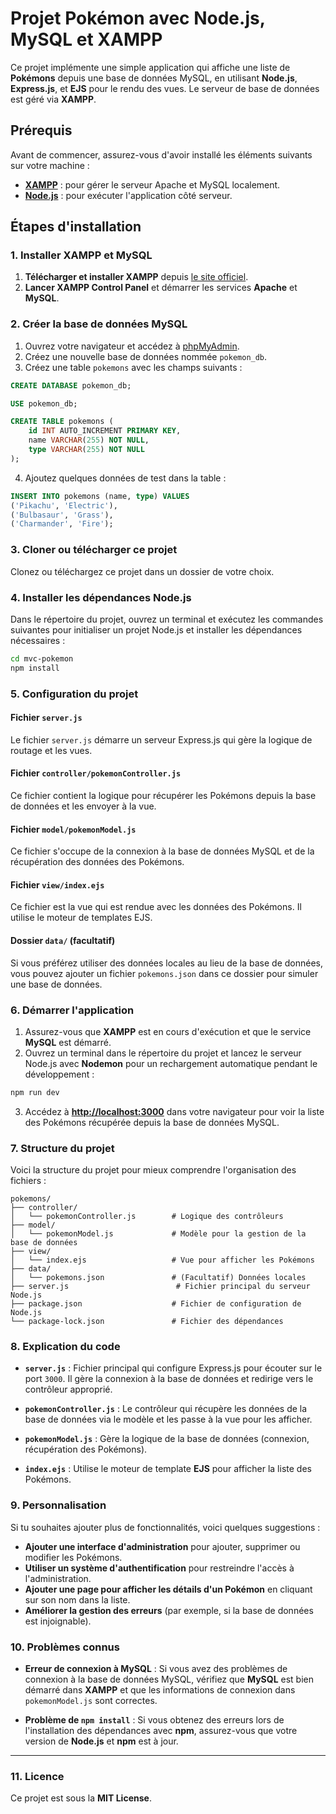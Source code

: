 # Projet Pokémon avec Node.js, MySQL et XAMPP

Ce projet implémente une simple application qui affiche une liste de **Pokémons** depuis une base de données MySQL, en utilisant **Node.js**, **Express.js**, et **EJS** pour le rendu des vues. Le serveur de base de données est géré via **XAMPP**.

## Prérequis

Avant de commencer, assurez-vous d'avoir installé les éléments suivants sur votre machine :

- **[XAMPP](https://www.apachefriends.org/index.html)** : pour gérer le serveur Apache et MySQL localement.
- **[Node.js](https://nodejs.org/)** : pour exécuter l'application côté serveur.

## Étapes d'installation

### 1. Installer XAMPP et MySQL

1. **Télécharger et installer XAMPP** depuis [le site officiel](https://www.apachefriends.org/index.html).
2. **Lancer XAMPP Control Panel** et démarrer les services **Apache** et **MySQL**.

### 2. Créer la base de données MySQL

1. Ouvrez votre navigateur et accédez à [phpMyAdmin](http://localhost/phpmyadmin).
2. Créez une nouvelle base de données nommée `pokemon_db`.
3. Créez une table `pokemons` avec les champs suivants :

```sql
CREATE DATABASE pokemon_db;

USE pokemon_db;

CREATE TABLE pokemons (
    id INT AUTO_INCREMENT PRIMARY KEY,
    name VARCHAR(255) NOT NULL,
    type VARCHAR(255) NOT NULL
);
```

4. Ajoutez quelques données de test dans la table :

```sql
INSERT INTO pokemons (name, type) VALUES
('Pikachu', 'Electric'),
('Bulbasaur', 'Grass'),
('Charmander', 'Fire');
```

### 3. Cloner ou télécharger ce projet

Clonez ou téléchargez ce projet dans un dossier de votre choix.

### 4. Installer les dépendances Node.js

Dans le répertoire du projet, ouvrez un terminal et exécutez les commandes suivantes pour initialiser un projet Node.js et installer les dépendances nécessaires :

```bash
cd mvc-pokemon
npm install
```

### 5. Configuration du projet

#### Fichier `server.js`

Le fichier `server.js` démarre un serveur Express.js qui gère la logique de routage et les vues.

#### Fichier `controller/pokemonController.js`

Ce fichier contient la logique pour récupérer les Pokémons depuis la base de données et les envoyer à la vue.

#### Fichier `model/pokemonModel.js`

Ce fichier s'occupe de la connexion à la base de données MySQL et de la récupération des données des Pokémons.

#### Fichier `view/index.ejs`

Ce fichier est la vue qui est rendue avec les données des Pokémons. Il utilise le moteur de templates EJS.

#### Dossier `data/` (facultatif)

Si vous préférez utiliser des données locales au lieu de la base de données, vous pouvez ajouter un fichier `pokemons.json` dans ce dossier pour simuler une base de données.

### 6. Démarrer l'application

1. Assurez-vous que **XAMPP** est en cours d'exécution et que le service **MySQL** est démarré.
2. Ouvrez un terminal dans le répertoire du projet et lancez le serveur Node.js avec **Nodemon** pour un rechargement automatique pendant le développement :

```bash
npm run dev
```

3. Accédez à **[http://localhost:3000](http://localhost:3000)** dans votre navigateur pour voir la liste des Pokémons récupérée depuis la base de données MySQL.

### 7. Structure du projet

Voici la structure du projet pour mieux comprendre l'organisation des fichiers :

```
pokemons/
├── controller/
│   └── pokemonController.js        # Logique des contrôleurs
├── model/
│   └── pokemonModel.js             # Modèle pour la gestion de la base de données
├── view/
│   └── index.ejs                   # Vue pour afficher les Pokémons
├── data/
│   └── pokemons.json               # (Facultatif) Données locales
├── server.js                        # Fichier principal du serveur Node.js
├── package.json                    # Fichier de configuration de Node.js
└── package-lock.json               # Fichier des dépendances
```

### 8. Explication du code

- **`server.js`** : Fichier principal qui configure Express.js pour écouter sur le port `3000`. Il gère la connexion à la base de données et redirige vers le contrôleur approprié.
  
- **`pokemonController.js`** : Le contrôleur qui récupère les données de la base de données via le modèle et les passe à la vue pour les afficher.
  
- **`pokemonModel.js`** : Gère la logique de la base de données (connexion, récupération des Pokémons).

- **`index.ejs`** : Utilise le moteur de template **EJS** pour afficher la liste des Pokémons.

### 9. Personnalisation

Si tu souhaites ajouter plus de fonctionnalités, voici quelques suggestions :

- **Ajouter une interface d'administration** pour ajouter, supprimer ou modifier les Pokémons.
- **Utiliser un système d'authentification** pour restreindre l'accès à l'administration.
- **Ajouter une page pour afficher les détails d'un Pokémon** en cliquant sur son nom dans la liste.
- **Améliorer la gestion des erreurs** (par exemple, si la base de données est injoignable).

### 10. Problèmes connus

- **Erreur de connexion à MySQL** : Si vous avez des problèmes de connexion à la base de données MySQL, vérifiez que **MySQL** est bien démarré dans **XAMPP** et que les informations de connexion dans `pokemonModel.js` sont correctes.
  
- **Problème de `npm install`** : Si vous obtenez des erreurs lors de l'installation des dépendances avec **npm**, assurez-vous que votre version de **Node.js** et **npm** est à jour.

---

### 11. Licence

Ce projet est sous la **MIT License**.